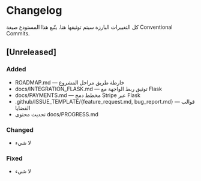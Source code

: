 # Changelog

كل التغييرات البارزة سيتم توثيقها هنا. يتّبع هذا المستودع صيغة Conventional Commits.

## [Unreleased]
### Added
- ROADMAP.md — خارطة طريق مراحل المشروع
- docs/INTEGRATION_FLASK.md — توثيق ربط الواجهة مع Flask
- docs/PAYMENTS.md — مخطط دمج Stripe عبر Flask
- .github/ISSUE_TEMPLATE/{feature_request.md, bug_report.md} — قوالب القضايا
- تحديث محتوى docs/PROGRESS.md

### Changed
- لا شيء

### Fixed
- لا شيء
